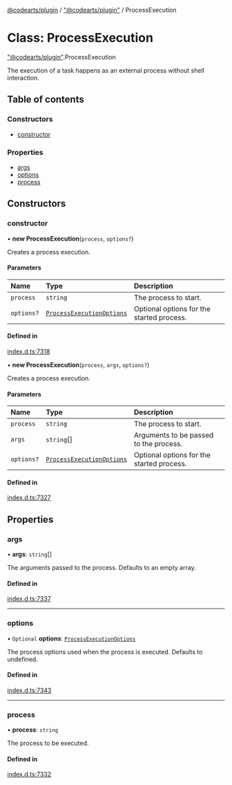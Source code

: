 [@codearts/plugin](../README.md) / ["@codearts/plugin"](../modules/_codearts_plugin_.md) / ProcessExecution

# Class: ProcessExecution

["@codearts/plugin"](../modules/_codearts_plugin_.md).ProcessExecution

The execution of a task happens as an external process
without shell interaction.

## Table of contents

### Constructors

- [constructor](codearts_plugin_.ProcessExecution.md#constructor)

### Properties

- [args](codearts_plugin_.ProcessExecution.md#args)
- [options](codearts_plugin_.ProcessExecution.md#options)
- [process](codearts_plugin_.ProcessExecution.md#process)

## Constructors

### constructor

• **new ProcessExecution**(`process`, `options?`)

Creates a process execution.

#### Parameters

| Name | Type | Description |
| :------ | :------ | :------ |
| `process` | `string` | The process to start. |
| `options?` | [`ProcessExecutionOptions`](../interfaces/codearts_plugin_.ProcessExecutionOptions.md) | Optional options for the started process. |

#### Defined in

[index.d.ts:7318](https://github.com/shuyaqian/cloudide-plugin-api/blob/5b69219/index.d.ts#L7318)

• **new ProcessExecution**(`process`, `args`, `options?`)

Creates a process execution.

#### Parameters

| Name | Type | Description |
| :------ | :------ | :------ |
| `process` | `string` | The process to start. |
| `args` | `string`[] | Arguments to be passed to the process. |
| `options?` | [`ProcessExecutionOptions`](../interfaces/codearts_plugin_.ProcessExecutionOptions.md) | Optional options for the started process. |

#### Defined in

[index.d.ts:7327](https://github.com/shuyaqian/cloudide-plugin-api/blob/5b69219/index.d.ts#L7327)

## Properties

### args

• **args**: `string`[]

The arguments passed to the process. Defaults to an empty array.

#### Defined in

[index.d.ts:7337](https://github.com/shuyaqian/cloudide-plugin-api/blob/5b69219/index.d.ts#L7337)

___

### options

• `Optional` **options**: [`ProcessExecutionOptions`](../interfaces/codearts_plugin_.ProcessExecutionOptions.md)

The process options used when the process is executed.
Defaults to undefined.

#### Defined in

[index.d.ts:7343](https://github.com/shuyaqian/cloudide-plugin-api/blob/5b69219/index.d.ts#L7343)

___

### process

• **process**: `string`

The process to be executed.

#### Defined in

[index.d.ts:7332](https://github.com/shuyaqian/cloudide-plugin-api/blob/5b69219/index.d.ts#L7332)
